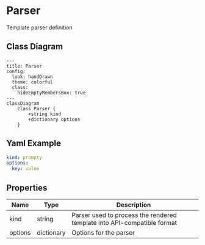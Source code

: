 # Parser

Template parser definition

## Class Diagram

```mermaid
---
title: Parser
config:
  look: handDrawn
  theme: colorful
  class:
    hideEmptyMembersBox: true
---
classDiagram
    class Parser {
        +string kind
        +dictionary options
    }
```

## Yaml Example

```yaml
kind: prompty
options:
  key: value

```

## Properties

| Name | Type | Description |
| ---- | ---- | ----------- |
| kind | string | Parser used to process the rendered template into API-compatible format  |
| options | dictionary | Options for the parser  |
